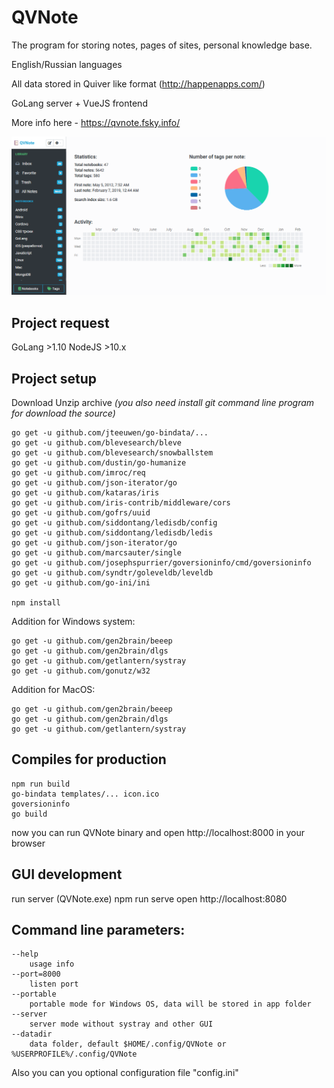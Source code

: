 # QVNote

The program for storing notes, pages of sites, personal knowledge base.

English/Russian languages

All data stored in Quiver like format (http://happenapps.com/)

GoLang server + VueJS frontend

More info here - https://qvnote.fsky.info/

![Screenshot eng](screenshot_eng.png)

## Project request

GoLang >1.10
NodeJS  >10.x

## Project setup

Download
Unzip archive
_(you also need install git command line program for download the source)_

```
go get -u github.com/jteeuwen/go-bindata/...
go get -u github.com/blevesearch/bleve
go get -u github.com/blevesearch/snowballstem
go get -u github.com/dustin/go-humanize
go get -u github.com/imroc/req
go get -u github.com/json-iterator/go
go get -u github.com/kataras/iris
go get -u github.com/iris-contrib/middleware/cors
go get -u github.com/gofrs/uuid
go get -u github.com/siddontang/ledisdb/config
go get -u github.com/siddontang/ledisdb/ledis
go get -u github.com/json-iterator/go
go get -u github.com/marcsauter/single
go get -u github.com/josephspurrier/goversioninfo/cmd/goversioninfo
go get -u github.com/syndtr/goleveldb/leveldb
go get -u github.com/go-ini/ini

npm install
```

Addition for Windows system:
```
go get -u github.com/gen2brain/beeep
go get -u github.com/gen2brain/dlgs
go get -u github.com/getlantern/systray
go get -u github.com/gonutz/w32
```

Addition for MacOS:
```
go get -u github.com/gen2brain/beeep
go get -u github.com/gen2brain/dlgs
go get -u github.com/getlantern/systray
```



## Compiles for production
```
npm run build
go-bindata templates/... icon.ico
goversioninfo
go build
```
now you can run QVNote binary and open http://localhost:8000 in your browser

## GUI development

run server (QVNote.exe)
npm run serve
open http://localhost:8080

## Command line parameters:
    --help
        usage info
    --port=8000
        listen port
    --portable
        portable mode for Windows OS, data will be stored in app folder
    --server
        server mode without systray and other GUI
    --datadir
        data folder, default $HOME/.config/QVNote or %USERPROFILE%/.config/QVNote

Also you can you optional configuration file "config.ini"

